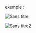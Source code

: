 exemple :

![Sans titre](https://github.com/fk-crafter/100days-of-code/assets/127132293/5c4277b1-9ecd-49ee-909c-62e3d4fa1cd1)

![Sans titre2](https://github.com/fk-crafter/100days-of-code/assets/127132293/8d54f2cb-cdbb-4d09-bbba-62991f46a36e)
